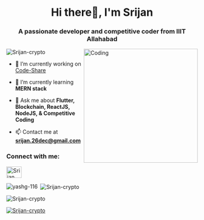 <!-- ### Hi there 👋
-->
<!--
**Srijan-crypto/Srijan-crypto** is a ✨ _special_ ✨ repository because its `README.md` (this file) appears on your GitHub profile.

Here are some ideas to get you started:

- 🔭 I’m currently working on ...
- 🌱 I’m currently learning ...
- 👯 I’m looking to collaborate on ...
- 🤔 I’m looking for help with ...
- 💬 Ask me about ...
- 📫 How to reach me: ...
- 😄 Pronouns: ...
- ⚡ Fun fact: ...
-->
<h1 align="center"><b>Hi there</b>👋, I'm Srijan</h1>
<h3 align="center">A passionate developer and competitive coder from IIIT Allahabad</h3>
<img align="right" alt="Coding" width="300" src="https://img.freepik.com/free-vector/hacker-operating-laptop-cartoon-icon-illustration-technology-icon-concept-isolated-flat-cartoon-style_138676-2387.jpg?w=740&t=st=1687506575~exp=1687507175~hmac=abb37118e53b73d6e800ae323adfe516e000689780c5e1a1e95d9ef516651e85">

<p align="left"> <img src="https://komarev.com/ghpvc/?username=Srijan-crypto&label=Profile%20views&color=0e75b6&style=flat" alt="Srijan-crypto" /> </p>


- 🔭 I’m currently working on [Code-Share](https://github.com/Srijan-crypto/Flash-CHAT)

- 🌱 I’m currently learning  **MERN stack**

- 💬 Ask me about **Flutter, Blockchain, ReactJS, NodeJS, & Competitive Coding**

- 📫 Contact me at **srijan.26dec@gmail.com**


<h3 align="left">Connect with me:</h3>
<p align="left">
<a href="https://www.linkedin.com/in/srijan-3a0a1324b/" target="blank"><img align="center" src="https://raw.githubusercontent.com/rahuldkjain/github-profile-readme-generator/master/src/images/icons/Social/linked-in-alt.svg" alt="Srijan" height="30" width="40" /></a>


<p><img align="left" src="https://github-readme-stats.vercel.app/api/top-langs?username=Srijan-crypto&show_icons=true&locale=en&layout=compact" alt="yashg-116" /></p>

<p>&nbsp;<img align="center" src="https://github-readme-stats.vercel.app/api?username=Srijan-crypto&show_icons=true&locale=en" alt="Srijan-crypto" /></p>

<p><img align="center" src="https://github-readme-streak-stats.herokuapp.com/?user=Srijan-crypto&" alt="Srijan-crypto" /></p>

<p align="left"> <a href="https://github.com/ryo-ma/github-profile-trophy"><img src="https://github-profile-trophy.vercel.app/?username=Srijan-crypto" alt="Srijan-crypto" /></a> </p>
